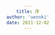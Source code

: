 ```yaml
---
title: 序
author: 'uennki'
date: 2021-12-02
---
```


<template>
  <div class="wrapper" data-tilt>
    <h1>Element Buff</h1>
    <hr />
    <div class="container">
      <p>
        A library of common business components based on Element, adapted to the use of vue2.0 projects. Simple, efficient, and reusable. It is convenient for front-end developers to develop business quickly.
      </p>
      <hr />
      <p>
        一个基于Element 的常用业务组件库，适配vue2.0项目使用。简单，高效，复用性强。方便前端开发人员快速开发业务。
      </p>
    </div>
  </div>
</template>

<script>
import VanillaTilt from "vanilla-tilt";
export default {
  mounted() {
    const element = document.querySelector(".wrapper");
    VanillaTilt.init(element);
  },
};
</script>

<style scoped>
* {
  box-sizing: border-box;
}

body {
  margin: 0;
  padding: 2rem;
  text-align: center;
  font-family: -apple-system, BlinkMacSystemFont, "Segoe UI", Roboto, Oxygen,
    Ubuntu, Cantarell, "Open Sans", "Helvetica Neue", sans-serif;
}

body h1 {
  margin-top: 80px;
  text-align: center;
  font-weight: 600;
}
body hr {
  width: 50px;
  border: none;
  border-bottom: 1px solid rgba(119, 119, 119, 0.25);
}
.container {
  width: 80%;
  margin: 1rem auto;
  padding: 2rem;
  text-align: justify;
  transition: all 0.3s;
}
.container p {
  line-height: 1.5;
  letter-spacing: 0.3px;
  word-spacing: 2px;
}

.container p:first-child::first-letter {
  color: #fe5f55;
  font-weight: bold;
  font-size: 70px;
  float: left;
  line-height: 60px;
  padding-right: 8px;
  margin-top: -3px;
}

@media screen and (max-width: 600px) {
  .container {
    width: 100%;
    padding: 1rem;
  }
}
</style>

